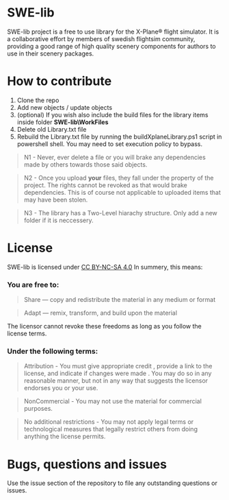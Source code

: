# SWE-lib
SWE-lib project is a free to use library for the X-Plane® flight simulator. It is a collaborative effort by members of swedish flightsim community, providing a good range of high quality scenery components for authors to use in their scenery packages.

# How to contribute
1. Clone the repo
2. Add new objects / update objects
3. (optional) If you wish also include the build files for the library items inside folder **SWE-lib\WorkFiles**
4. Delete old Library.txt file
5. Rebuild the Library.txt file by running the buildXplaneLibrary.ps1 script in powershell shell. You may need to set execution policy to bypass. 
> N1 - Never, ever delete a file or you will brake any dependencies made by others towards those said objects.

> N2 - Once you upload **your** files, they fall under the property of the project. The rights cannot be revoked as that would brake dependencies. This is of course not applicable to uploaded items that may have been stolen.

> N3 - The library has a Two-Level hiarachy structure. Only add a new folder if it is neccessery. 

# License
SWE-lib is licensed under [CC BY-NC-SA 4.0](https://creativecommons.org/licenses/by-nc/4.0/?ref=chooser-v1)
In summery, this means:
### You are free to:
> Share — copy and redistribute the material in any medium or format

> Adapt — remix, transform, and build upon the material

The licensor cannot revoke these freedoms as long as you follow the license terms.
### Under the following terms:
> Attribution - You must give appropriate credit , provide a link to the license, and indicate if changes were made . You may do so in any reasonable manner, but not in any way that suggests the licensor endorses you or your use.

> NonCommercial - You may not use the material for commercial purposes.

> No additional restrictions - You may not apply legal terms or technological measures that legally restrict others from doing anything the license permits.

# Bugs, questions and issues
Use the issue section of the repository to file any outstanding questions or issues.
